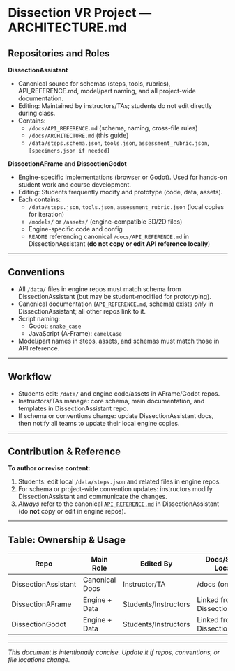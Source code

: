 # Dissection VR Project — ARCHITECTURE.md

## Repositories and Roles

**DissectionAssistant**
- Canonical source for schemas (steps, tools, rubrics), API_REFERENCE.md, model/part naming, and all project-wide documentation.
- Editing: Maintained by instructors/TAs; students do not edit directly during class.
- Contains:
  - `/docs/API_REFERENCE.md` (schema, naming, cross-file rules)
  - `/docs/ARCHITECTURE.md` (this guide)
  - `/data/steps.schema.json`, `tools.json`, `assessment_rubric.json`, `[specimens.json if needed]`

**DissectionAFrame** and **DissectionGodot**
- Engine-specific implementations (browser or Godot). Used for hands-on student work and course development.
- Editing: Students frequently modify and prototype (code, data, assets).
- Each contains:
  - `/data/steps.json`, `tools.json`, `assessment_rubric.json` (local copies for iteration)
  - `/models/` or `/assets/` (engine-compatible 3D/2D files)
  - Engine-specific code and config
  - `README` referencing canonical `/docs/API_REFERENCE.md` in DissectionAssistant (**do not copy or edit API reference locally**)

---

## Conventions

- All `/data/` files in engine repos must match schema from DissectionAssistant (but may be student-modified for prototyping).
- Canonical documentation (`API_REFERENCE.md`, schema) exists *only* in DissectionAssistant; all other repos link to it.
- Script naming:
  - Godot: `snake_case`
  - JavaScript (A-Frame): `camelCase`
- Model/part names in steps, assets, and schemas must match those in API reference.

---

## Workflow

- Students edit: `/data/` and engine code/assets in AFrame/Godot repos.
- Instructors/TAs manage: core schema, main documentation, and templates in DissectionAssistant repo.
- If schema or conventions change: update DissectionAssistant docs, then notify all teams to update their local engine copies.

---

## Contribution & Reference

**To author or revise content:**
1. Students: edit local `/data/steps.json` and related files in engine repos.
2. For schema or project-wide convention updates: instructors modify DissectionAssistant and communicate the changes.
3. *Always* refer to the canonical [`API_REFERENCE.md`](../DissectionAssistant/docs/API_REFERENCE.md) in DissectionAssistant (do **not** copy or edit in engine repos).

---

## Table: Ownership & Usage

| Repo                | Main Role        | Edited By          | Docs/Schema Location           |
|---------------------|------------------|--------------------|-------------------------------|
| DissectionAssistant | Canonical Docs   | Instructor/TA      | /docs (only here)             |
| DissectionAFrame    | Engine + Data    | Students/Instructors | Linked from DissectionAssistant |
| DissectionGodot     | Engine + Data    | Students/Instructors | Linked from DissectionAssistant |

---

*This document is intentionally concise. Update it if repos, conventions, or file locations change.*
